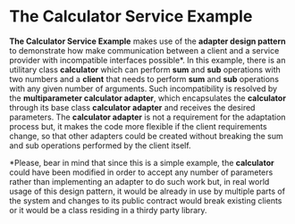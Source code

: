 # The Calculator Service Example

**The Calculator Service Example** makes use of the **adapter design pattern** to demonstrate how make communication
between a client and a service provider with incompatible interfaces possible*. In this example, there is an utilitary
class **calculator** which can perform **sum** and **sub** operations with two numbers and a **client** that needs to
perform **sum** and **sub** operations with any given number of arguments. Such incompatibility is resolved by the
**multiparameter calculator adapter**, which encapsulates the **calculator** through its base class **calculator
adapter** and receives the desired parameters. The **calculator adapter** is not a requirement for the adaptation
process but, it makes the code more flexible if the client requirements change, so that other adapters could be created
without breaking the sum and sub operations performed by the client itself.

*Please, bear in mind that since this is a simple example, the **calculator** could have been modified in order to
accept any number of parameters rather than implementing an adapter to do such work but, in real world usage of this
design pattern, it would be already in use by multiple parts of the system and changes to its public contract would
break existing clients or it would be a class residing in a thirdy party library.